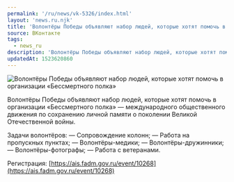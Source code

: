 ```yaml
---
permalink: '/ru/news/vk-5326/index.html'
layout: 'news.ru.njk'
title: 'Волонтёры Победы объявляют набор людей, которые хотят помочь в организации «Бессмертного полка»'
source: ВКонтакте
tags:
  - news_ru
description: 'Волонтёры Победы объявляют набор людей, которые хотят помочь в организации «Бессмертного полка»'
updatedAt: 1523620860
---
```

![Волонтёры Победы объявляют набор людей, которые хотят помочь в организации «Бессмертного полка»](https://sun9-49.userapi.com/impf/c830209/v830209473/d1edc/ScC1ONmy_UA.jpg?size=1280x604&quality=96&sign=95edad3f5e4850e284736861cf2472e8&c_uniq_tag=XZcA7aCAn1JQMlOttuqndYEC1ODzhM4nt-GePzbnz8k&type=album)

Волонтёры Победы объявляют набор людей, которые хотят помочь в организации «Бессмертного полка» — международного общественного движения по сохранению личной памяти о поколении Великой Отечественной войны.

Задачи волонтёров:
— Сопровождение колонн;
— Работа на пропускных пунктах;
— Волонтёры-медики;
— Волонтёры-дружинники;
— Волонтёры-фотографы;
— Работа с ветеранами.

Регистрация: [https://ais.fadm.gov.ru/event/10268](https://ais.fadm.gov.ru/event/10268)
